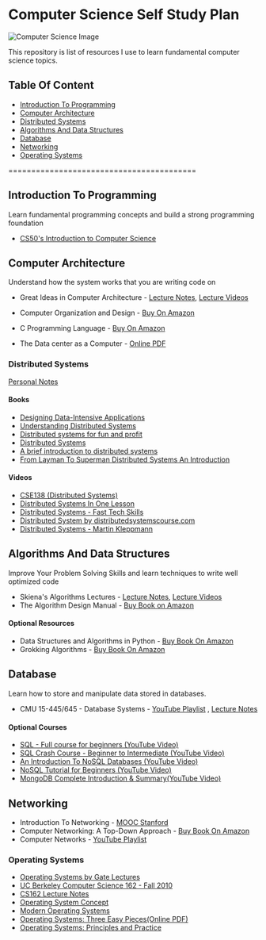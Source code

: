 # Computer Science Self Study Plan

![Computer Science Image](https://cdn0.tnwcdn.com/wp-content/blogs.dir/1/files/2017/09/bUcvrRc-1-796x398.jpg)

This repository is list of resources I use to learn fundamental computer science topics.

## Table Of Content

- [Introduction To Programming](#introduction-to-programming)
- [Computer Architecture](#computer-architecture)
- [Distributed Systems](#distributed-systems)
- [Algorithms And Data Structures](#algorithms-and-data-structures)
- [Database](#database)
- [Networking](#networking)
- [Operating Systems](#operating-systems)

=========================================

## Introduction To Programming

Learn fundamental programming concepts and build a strong programming foundation

- [CS50's Introduction to Computer Science](https://www.edx.org/course/cs50s-introduction-to-computer-science)

## Computer Architecture

Understand how the system works that you are writing code on

- Great Ideas in Computer Architecture - [Lecture Notes](http://inst.eecs.berkeley.edu/~cs61c/sp15/), [Lecture Videos](https://archive.org/details/ucberkeley-webcast-PL-XXv-cvA_iCl2-D-FS5mk0jFF6cYSJs_)

- Computer Organization and Design - [Buy On Amazon](https://www.amazon.com/Computer-Organization-Design-Fifth-Architecture/dp/0124077269?pldnSite=1)
- C Programming Language - [Buy On Amazon](https://www.amazon.com/Programming-Language-2nd-Brian-Kernighan/dp/0131103628/ref=sr_1_1?s=books&ie=UTF8&qid=1518908013&sr=1-1&keywords=c+programming+language)
- The Data center as a Computer - [Online PDF](http://inst.eecs.berkeley.edu/~cs61c/resources/WSCBarrosoHolzle.pdf)

### Distributed Systems

[Personal Notes](https://github.com/leniquenoralez/distributed-systems-notes)

#### Books

- [Designing Data-Intensive Applications](https://amzn.to/3AjOHJG)
- [Understanding Distributed Systems](https://amzn.to/3KuTDjH)
- [Distributed systems for fun and profit](http://book.mixu.net/distsys/)
- [Distributed Systems](https://amzn.to/3qQ139f)
- [A brief introduction to distributed systems](https://link.springer.com/content/pdf/10.1007%2Fs00607-016-0508-7.pdf)
- [From Layman To Superman Distributed Systems An Introduction](https://medium.com/coinmonks/from-layman-to-superman-distributed-systems-an-introduction-ef972cedaaba)

#### Videos

- [CSE138 (Distributed Systems)](https://bit.ly/352uPze)
- [Distributed Systems In One Lesson](https://bit.ly/3IsazWo)
- [Distributed Systems - Fast Tech Skills](http://bit.ly/2EDAwBw)
- [Distributed System by distributedsystemscourse.com](https://bit.ly/3nP0L0K)
- [Distributed Systems - Martin Kleppmann](https://bit.ly/3An8vfn)

## Algorithms And Data Structures

Improve Your Problem Solving Skills and learn techniques to write well optimized code

- Skiena's Algorithms Lectures - [Lecture Notes](https://bit.ly/2Miw0zL), [Lecture Videos](https://bit.ly/2MKtf74)
- The Algorithm Design Manual - [Buy Book on Amazon](https://amzn.to/2MkzLRP)

#### Optional Resources

- Data Structures and Algorithms in Python - [Buy Book On Amazon](https://amzn.to/2LS9ga5)
- Grokking Algorithms - [Buy Book On Amazon](https://amzn.to/2Ku6AKe)

## Database

Learn how to store and manipulate data stored in databases.

- CMU 15-445/645 - Database Systems - [YouTube Playlist](https://www.youtube.com/playlist?list=PLSE8ODhjZXja3hgmuwhf89qboV1kOxMx7) , [Lecture Notes](https://15445.courses.cs.cmu.edu/fall2018/)

#### Optional Courses

- [SQL - Full course for beginners (YouTube Video)](https://www.youtube.com/watch?v=HXV3zeQKqGY)
- [SQL Crash Course - Beginner to Intermediate (YouTube Video)](https://www.youtube.com/watch?v=nWeW3sCmD2k)
- [An Introduction To NoSQL Databases (YouTube Video)](https://www.youtube.com/watch?v=uD3p_rZPBUQ)
- [NoSQL Tutorial for Beginners (YouTube Video)](https://www.youtube.com/watch?v=2yQ9TGFpDuM)
- [MongoDB Complete Introduction & Summary(YouTube Video)](https://www.youtube.com/watch?v=VELru-FCWDM)

## Networking

- Introduction To Networking - [MOOC Stanford](https://stanford.io/1GXRYzS)
- Computer Networking: A Top-Down Approach - [Buy Book On Amazon](https://amzn.to/2vju3Jz)
- Computer Networks - [YouTube Playlist](https://m.youtube.com/playlist?list=PLEbnTDJUr_IegfoqO4iPnPYQui46QqT0j)

### Operating Systems

- [Operating Systems by Gate Lectures ](http://bit.ly/2BDbPGQ)
- [UC Berkeley Computer Science 162 - Fall 2010](http://bit.ly/2BAAjAF)
- [CS162 Lecture Notes](http://bit.ly/2HtvtWn)
- [Operating System Concept](http://amzn.to/2EOJFuB)
- [Modern Operating Systems](http://amzn.to/2CvAERS)
- [Operating Systems: Three Easy Pieces(Online PDF)](http://pages.cs.wisc.edu/~remzi/OSTEP/)
- [Operating Systems: Principles and Practice](http://amzn.to/2ommQEq)
